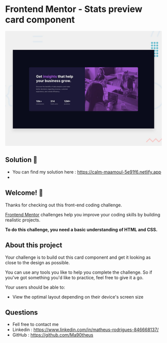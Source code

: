 # Frontend Mentor - Stats preview card component

![Design preview for the Stats preview card component coding challenge](./design/desktop-preview.jpg)

## Solution :vulcan_salute:
- You can find my solution here : https://calm-maamoul-5e91f6.netlify.app
- 
## Welcome! 👋

Thanks for checking out this front-end coding challenge.

[Frontend Mentor](https://www.frontendmentor.io) challenges help you improve your coding skills by building realistic projects.

**To do this challenge, you need a basic understanding of HTML and CSS.**

## About this project

Your challenge is to build out this card component and get it looking as close to the design as possible.

You can use any tools you like to help you complete the challenge. So if you've got something you'd like to practice, feel free to give it a go.

Your users should be able to:

- View the optimal layout depending on their device's screen size



## Questions
- Fell free to contact me
- Linkedin : https://www.linkedin.com/in/matheus-rodrigues-846668137/
- GitHub : https://github.com/Ma90theus

